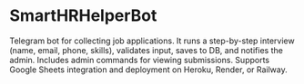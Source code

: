 # SmartHRHelperBot
Telegram bot for collecting job applications. It runs a step-by-step interview (name, email, phone, skills), validates input, saves to DB, and notifies the admin. Includes admin commands for viewing submissions. Supports Google Sheets integration and deployment on Heroku, Render, or Railway.
